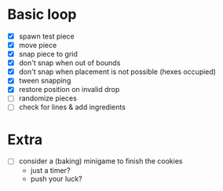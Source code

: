 # Basic loop

- [x] spawn test piece
- [x] move piece
- [x] snap piece to grid
- [x] don't snap when out of bounds
- [x] don't snap when placement is not possible (hexes occupied)
- [x] tween snapping
- [x] restore position on invalid drop
- [ ] randomize pieces
- [ ] check for lines & add ingredients

# Extra

- [ ] consider a (baking) minigame to finish the cookies
  - just a timer?
  - push your luck?

